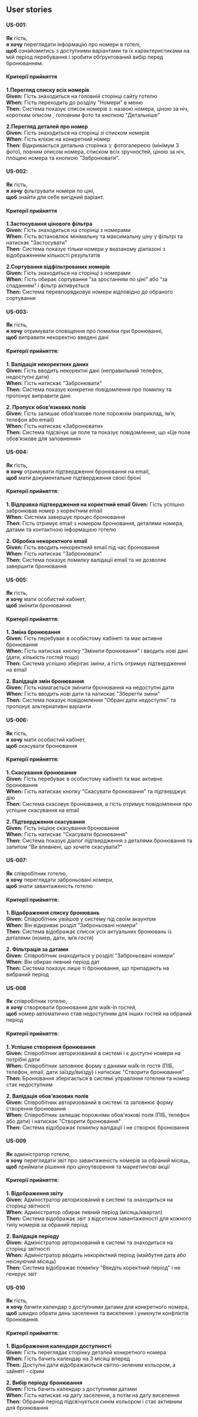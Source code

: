 ## User stories

#### US-001:  
**Як** гість,  
**я хочу** переглядати інформацію про номери в готелі,  
**щоб**  ознайомитись з доступними варіантами та їх характеристиками на мій період перебування і зробити обґрунтований вибір перед бронюванням.  

#### Критерії прийняття   
**1.Перегляд списку всіх номерів**     
**Given:** Гість знаходиться на головній сторінці сайту готелю   
**When:** Гість переходить до розділу "Номери" в меню     
**Then:** Система показує список номерів з: назвою номера, ціною за ніч, коротким описом , головним фото та кнопкою "Детальніше"  

**2.Перегляд деталей про номер**  
**Given:** Гість знаходиться на сторінці зі списком номерів  
**When:** Гість клікає на конкретний номер  
**Then:** Відкривається детальна сторінка з: фотогалереєю (мінімум 3 фото), повним описом номера, списком всіх зручностей, ціною за ніч, площею номера та кнопкою "Забронювати".  



#### US-002:   
**Як** гість,  
**я хочу** фільтрувати номери по ціні,   
**щоб** знайти для себе вигідний варіант. 

#### Критерії прийняття   
**1.Застосування цінового фільтра**  
**Given:** Гість знаходиться на сторінці з номерами    
**When:** Гість встановлює мінімальну та максимальну ціну у фільтрі та натискає "Застосувати"   
**Then:** Система показує тільки номери у вказаному діапазоні з відображенням кількості результатів   

**2.Сортування відфільтрованих номерів**  
**Given:** Гість знаходиться на сторінці з номерами   
**When:** Гість обирає сортування “за зростанням по ціні” або “за спаданням” і фільтр активується  
**Then:** Система перевпорядковує номери відповідно до обраного сортування   



#### US-003: 
**Як** гість,  
**я хочу** отримувати сповіщення про помилки при бронюванні,  
**щоб** виправити некоректно введені дані

#### Критерії прийняття:
**1. Валідація некоректних даних**  
**Given:** Гість вводить некоректні дані (неправильний телефон, недоступні дати)  
**When:** Гість натискає "Забронювати"  
**Then:** Система показує конкретне повідомлення про помилку та пропонує виправити дані  

**2. Пропуск обов’язкових полів**  
**Given:** Гість залишає обов’язкове поле порожнім (наприклад, ім’я, телефон або email)  
**When:** Гість натискає «Забронювати»  
**Then:** Система підсвічує це поле та показує повідомлення, що «Це поле обов’язкове для заповнення»



#### US-004:
**Як** гість,  
**я хочу** отримувати підтвердження бронювання на email,  
**щоб** мати документальне підтвердження своєї броні

#### Критерії прийняття:  
**1. Відправка підтвердження на коректний email**
**Given:** Гість успішно забронював номер з коректним email  
**When:** Система завершує процес бронювання  
**Then:** Гість отримує email з номером бронювання, деталями номера, датами та контактною інформацією готелю

**2. Обробка некоректного email**  
**Given:** Гість вводить некоректний email під час бронювання  
**When:** Гість натискає "Забронювати"  
**Then:** Система показує помилку валідації email та не дозволяє завершити бронювання




#### US-005:
**Як**  гість,<br>
**я хочу** мати особистий кабінет,<br> 
**щоб** змінити бронювання<br>

#### Критерії прийняття:<br>
**1. Зміна бронювання**<br>
**Given:** Гість перебуває в особистому кабінеті та має активне бронювання<br>
**When:** Гість натискає кнопку “Змінити бронювання” і вводить нові дані (дати, кількість гостей тощо)<br>
**Then:** Система успішно зберігає зміни, а гість отримує підтвердження на email<br>

**2. Валідація змін бронювання**<br>
**Given:** Гість намагається змінити бронювання на недоступні дати<br>
**When:** Гість вводить нові дати та натискає "Зберегти зміни"<br>
**Then:** Система показує повідомлення "Обрані дати недоступні" та пропонує альтернативні варіанти



#### US-006:
**Як**  гість,<br>
**я хочу** мати особистий кабінет, <br>
**щоб** скасувати бронювання<br>

#### Критерії прийняття:<br>
**1. Скасування бронювання**<br>
**Given:** Гість перебуває в особистому кабінеті та має активне бронювання<br>
**When:** Гість натискає кнопку “Скасувати бронювання” та підтверджує дію<br>
**Then:** Система скасовує бронювання, а гість отримує повідомлення про успішне скасування на email<br>

**2. Підтвердження скасування**<br>
**Given:** Гість ініціює скасування бронювання<br>
**When:** Гість натискає "Скасувати бронювання"<br>
**Then:** Система показує діалог підтвердження з деталями бронювання та запитом "Ви впевнені, що хочете скасувати?"



#### US-007:
**Як**  співробітник готелю, <br>
**я хочу** переглядати заброньовані номери, <br>
**щоб** знати завантаженість готелю<br>

#### Критерії прийняття:<br>

**1. Відображення списку бронювань**<br>
**Given:** Співробітник увійшов у систему під своїм акаунтом<br>
**When:** Він відкриває розділ “Заброньовані номери”<br>
**Then:** Система відображає список усіх актуальних бронювань із деталями (номер, дати, ім’я гостя)<br>

**2. Фільтрація за датами**<br>
**Given:** Співробітник знаходиться у розділі “Заброньовані номери”<br>
**When:** Він обирає певний період дат<br>
**Then:** Система показує лише ті бронювання, що припадають на вибраний період

#### US-008 
**Як** співробітник готелю, <br>
**я хочу**  створювати бронювання для walk-in гостей, <br>
**щоб** номер автоматично став недоступним для інших гостей на обраний період <br>

#### Критерії прийняття:

**1. Успішне створення бронювання** <br>
**Given:** Співробітник авторизований в системі і є доступні номери на потрібні дати <br>
**When:** Співробітник заповнює форму з даними walk-in гостя (ПІБ, телефон, email, дати заїзду/виїзду) і натискає "Створити бронювання"	<br>
**Then:** Бронювання зберігається в системі управління готелем та номер стає недоступним

**2. Валідація обов’язкових полів** <br>
**Given:** Співробітник авторизований в системі та заповнює форму створення бронювання <br>
**When:** Співробітник залишає порожніми обов'язкові поля (ПІБ, телефон або дати) і натискає "Створити бронювання" <br>
**Then:** Система відображає помилку валідації і не створює бронювання

#### US-009 
**Як** адміністратор готелю, <br>
**я хочу** переглядати звіт про завантаженість номерів за обраний місяць, <br>
**щоб** приймати рішення про ціноутворення та маркетингові акції

#### Критерії прийняття:

**1. Відображення звіту** <br>
**Given:** Адміністратор авторизований в системі та знаходиться на сторінці звітності <br>
**When:** Адміністратор обирає певний період (місяць/квартал) <br>
**Then:** Система відображає звіт з відсотком завантаженості для кожного типу номерів за обраний період

**2. Валідація періоду** <br>
**Given:** Адміністратор авторизований в системі та знаходиться на сторінці звітності <br>
**When:** Адміністратор вводить некоректний період (майбутня дата або неіснуючий місяць) <br>
**Then:** Система відображає помилку "Введіть коректний період" і не генерує звіт

#### US-010 
**Як** гість, <br>
**я хочу** бачити календар з доступними датами для конкретного номера, <br>
**щоб** швидко обрати день заселення та виселення і уникнути
конфліктів бронювання. 

#### Критерії прийняття:
**1. Відображення календаря доступності** <br>
**Given:** Гість переглядає сторінку деталей конкретного номера <br>
**When:** Гість бачить календар на 3 місяці вперед <br>
**Then:** Доступні дати відображаються світло-зеленим кольором, а зайняті - сірим

**2. Вибір періоду бронювання** <br>
**Given:** Гість бачить календар з доступними датами <br>
**When:** Гість натискає на дату заселення, а потім на дату виселення <br>
**Then:** Обраний період підсвічується синім кольором і стає активним для бронювання